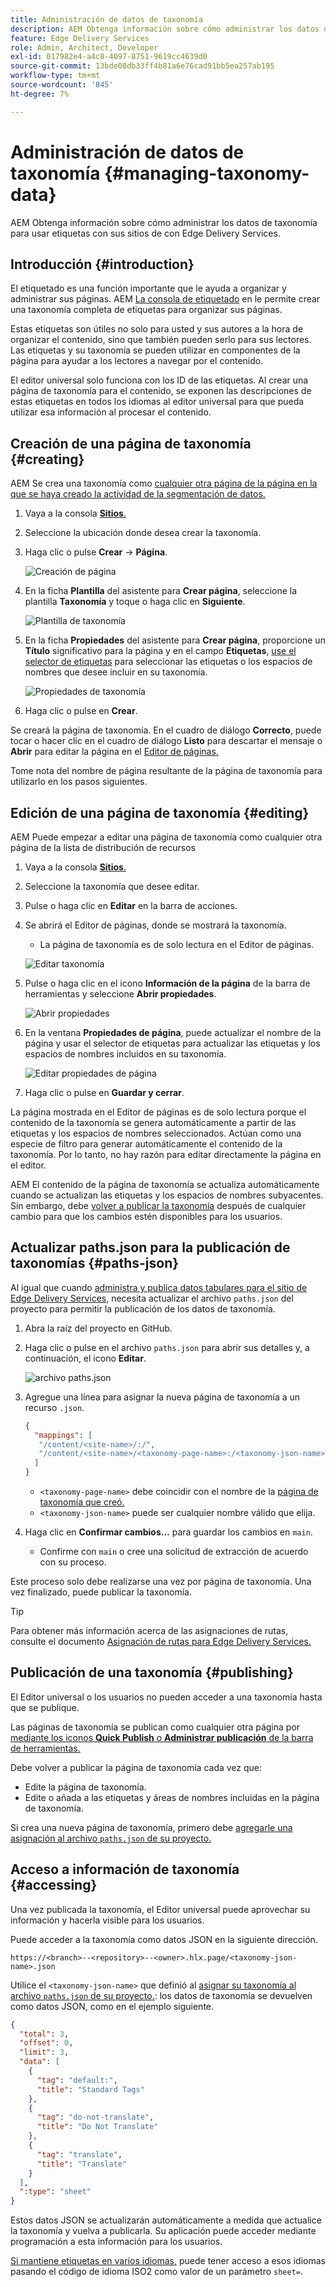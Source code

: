 ```yaml
---
title: Administración de datos de taxonomía
description: AEM Obtenga información sobre cómo administrar los datos de taxonomía para usar etiquetas con sus sitios de con Edge Delivery Services.
feature: Edge Delivery Services
role: Admin, Architect, Developer
exl-id: 017982e4-a4c8-4097-8751-9619cc4639d0
source-git-commit: 13bde08db33ff4b81a6e76cad91bb5ea257ab195
workflow-type: tm+mt
source-wordcount: '845'
ht-degree: 7%

---
```


# Administración de datos de taxonomía {#managing-taxonomy-data}

AEM Obtenga información sobre cómo administrar los datos de taxonomía para usar etiquetas con sus sitios de con Edge Delivery Services.

## Introducción {#introduction}

El etiquetado es una función importante que le ayuda a organizar y administrar sus páginas. AEM [La consola de etiquetado](/help/sites-cloud/administering/tags.md#tagging-console) en le permite crear una taxonomía completa de etiquetas para organizar sus páginas.

Estas etiquetas son útiles no solo para usted y sus autores a la hora de organizar el contenido, sino que también pueden serlo para sus lectores. Las etiquetas y su taxonomía se pueden utilizar en componentes de la página para ayudar a los lectores a navegar por el contenido.

El editor universal solo funciona con los ID de las etiquetas. Al crear una página de taxonomía para el contenido, se exponen las descripciones de estas etiquetas en todos los idiomas al editor universal para que pueda utilizar esa información al procesar el contenido.

## Creación de una página de taxonomía {#creating}

AEM Se crea una taxonomía como [cualquier otra página de la página en la que se haya creado la actividad de la segmentación de datos.](/help/sites-cloud/authoring/sites-console/creating-pages.md)

1. Vaya a la consola [**Sitios**.](/help/sites-cloud/authoring/sites-console/introduction.md)

1. Seleccione la ubicación donde desea crear la taxonomía.

1. Haga clic o pulse **Crear** -> **Página**.

   ![Creación de página](assets/taxonomy/create-page.png)

1. En la ficha **Plantilla** del asistente para **Crear página**, seleccione la plantilla **Taxonomía** y toque o haga clic en **Siguiente**.

   ![Plantilla de taxonomía](assets/taxonomy/taxonomy-template.png)

1. En la ficha **Propiedades** del asistente para **Crear página**, proporcione un **Título** significativo para la página y en el campo **Etiquetas**, [use el selector de etiquetas](/help/sites-cloud/authoring/sites-console/tags.md) para seleccionar las etiquetas o los espacios de nombres que desee incluir en su taxonomía.

   ![Propiedades de taxonomía](assets/taxonomy/create-page-wizard-properties.png)

1. Haga clic o pulse en **Crear**.

Se creará la página de taxonomía. En el cuadro de diálogo **Correcto**, puede tocar o hacer clic en el cuadro de diálogo **Listo** para descartar el mensaje o **Abrir** para editar la página en el [Editor de páginas.](/help/sites-cloud/authoring/page-editor/introduction.md)

Tome nota del nombre de página resultante de la página de taxonomía para utilizarlo en los pasos siguientes.

## Edición de una página de taxonomía {#editing}

AEM Puede empezar a editar una página de taxonomía como cualquier otra página de la lista de distribución de recursos

1. Vaya a la consola [**Sitios**.](/help/sites-cloud/authoring/sites-console/introduction.md)

1. Seleccione la taxonomía que desee editar.

1. Pulse o haga clic en **Editar** en la barra de acciones.

1. Se abrirá el Editor de páginas, donde se mostrará la taxonomía.

   * La página de taxonomía es de solo lectura en el Editor de páginas.

   ![Editar taxonomía](assets/taxonomy/edit-page.png)

1. Pulse o haga clic en el icono **Información de la página** de la barra de herramientas y seleccione **Abrir propiedades**.

   ![Abrir propiedades](assets/taxonomy/open-properties.png)

1. En la ventana **Propiedades de página**, puede actualizar el nombre de la página y usar el selector de etiquetas para actualizar las etiquetas y los espacios de nombres incluidos en su taxonomía.

   ![Editar propiedades de página](assets/taxonomy/edit-properties.png)

1. Haga clic o pulse en **Guardar y cerrar**.

La página mostrada en el Editor de páginas es de solo lectura porque el contenido de la taxonomía se genera automáticamente a partir de las etiquetas y los espacios de nombres seleccionados. Actúan como una especie de filtro para generar automáticamente el contenido de la taxonomía. Por lo tanto, no hay razón para editar directamente la página en el editor.

AEM El contenido de la página de taxonomía se actualiza automáticamente cuando se actualizan las etiquetas y los espacios de nombres subyacentes. Sin embargo, debe [volver a publicar la taxonomía](#publishing) después de cualquier cambio para que los cambios estén disponibles para los usuarios.

## Actualizar paths.json para la publicación de taxonomías {#paths-json}

Al igual que cuando [administra y publica datos tabulares para el sitio de Edge Delivery Services,](/help/edge/wysiwyg-authoring/tabular-data.md) necesita actualizar el archivo `paths.json` del proyecto para permitir la publicación de los datos de taxonomía.

1. Abra la raíz del proyecto en GitHub.

1. Haga clic o pulse en el archivo `paths.json` para abrir sus detalles y, a continuación, el icono **Editar**.

   ![archivo paths.json](assets/taxonomy/paths-json.png)

1. Agregue una línea para asignar la nueva página de taxonomía a un recurso `.json`.

   ```json
   {
     "mappings": [
      "/content/<site-name>/:/",
      "/content/<site-name>/<taxonomy-page-name>:/<taxonomy-json-name>.json"
     ]
   }
   ```

   * `<taxonomy-page-name>` debe coincidir con el nombre de la [página de taxonomía que creó.](#creating)
   * `<taxonomy-json-name>` puede ser cualquier nombre válido que elija.

1. Haga clic en **Confirmar cambios…** para guardar los cambios en `main`.

   * Confirme con `main` o cree una solicitud de extracción de acuerdo con su proceso.

Este proceso solo debe realizarse una vez por página de taxonomía. Una vez finalizado, puede publicar la taxonomía.

>[!TIP]
>
>Para obtener más información acerca de las asignaciones de rutas, consulte el documento [Asignación de rutas para Edge Delivery Services.](/help/edge/wysiwyg-authoring/path-mapping.md)

## Publicación de una taxonomía {#publishing}

El Editor universal o los usuarios no pueden acceder a una taxonomía hasta que se publique.

Las páginas de taxonomía se publican como cualquier otra página por [mediante los iconos **Quick Publish** o **Administrar publicación** de la barra de herramientas.](/help/sites-cloud/authoring/sites-console/publishing-pages.md)

Debe volver a publicar la página de taxonomía cada vez que:

* Edite la página de taxonomía.
* Edite o añada a las etiquetas y áreas de nombres incluidas en la página de taxonomía.

Si crea una nueva página de taxonomía, primero debe [agregarle una asignación al archivo `paths.json` de su proyecto.](#paths-json)

## Acceso a información de taxonomía {#accessing}

Una vez publicada la taxonomía, el Editor universal puede aprovechar su información y hacerla visible para los usuarios.

Puede acceder a la taxonomía como datos JSON en la siguiente dirección.

`https://<branch>--<repository>--<owner>.hlx.page/<taxonomy-json-name>.json`

Utilice el `<taxonomy-json-name>` que definió al [asignar su taxonomía al archivo `paths.json` de su proyecto.](#paths-json): los datos de taxonomía se devuelven como datos JSON, como en el ejemplo siguiente.

```json
{
  "total": 3,
  "offset": 0,
  "limit": 3,
  "data": [
    {
      "tag": "default:",
      "title": "Standard Tags"
    },
    {
      "tag": "do-not-translate",
      "title": "Do Not Translate"
    },
    {
      "tag": "translate",
      "title": "Translate"
    }
  ],
  ":type": "sheet"
}
```

Estos datos JSON se actualizarán automáticamente a medida que actualice la taxonomía y vuelva a publicarla. Su aplicación puede acceder mediante programación a esta información para los usuarios.

[Si mantiene etiquetas en varios idiomas,](/help/sites-cloud/administering/tags.md#managing-tags-in-different-languages) puede tener acceso a esos idiomas pasando el código de idioma ISO2 como valor de un parámetro `sheet=`.
